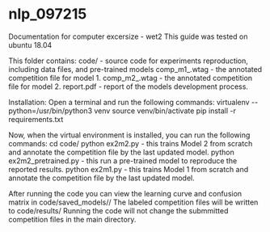 # nlp_097215
Documentation for computer excersize - wet2
This guide was tested on ubuntu 18.04

This folder contains:
	code/ -  source code for experiments reproduction, including data files, and pre-trained models
	comp_m1_<id>.wtag - the annotated competition file for model 1.
	comp_m2_<id>.wtag - the annotated competition file for model 2.
	report.pdf - report of the models development process.

Installation:
Open a terminal and run the following commands:
	virtualenv --python=/usr/bin/python3 venv
	source venv/bin/activate
	pip install -r requirements.txt
	
Now, when the virtual environment is installed, you can run the following commands:
	cd code/
	python ex2m2.py                    - this trains Model 2 from scratch and annotate the competition file by the last updated model.
	python ex2m2_pretrained.py    - this run a pre-trained model to reproduce the reported results.
	python ex2m1.py                    - this trains Model 1 from scratch and annotate the competition file by the last updated model.
	
After running the code you can view the learning curve and confusion matrix in code/saved_models/<date>/
The labeled competition files will be written to code/results/
Running the code will not change the submmitted competition files in the main directory.


